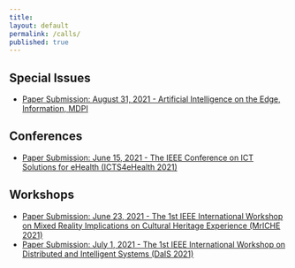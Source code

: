 ```yaml
---
title:
layout: default
permalink: /calls/
published: true
---
```


## Special Issues
- [Paper Submission: August 31, 2021 - Artificial Intelligence on the Edge, Information, MDPI](https://fcrlab.unime.it/calls/artificial-intelligence-in-the-edge)

## Conferences
- [Paper Submission: June 15, 2021 - The IEEE Conference on ICT Solutions for eHealth (ICTS4eHealth 2021)](https://fcrlab.unime.it/calls/icts4eHealth2021) 

## Workshops
- [Paper Submission: June 23, 2021 - The 1st IEEE International Workshop on Mixed Reality Implications on Cultural Heritage Experience (MrICHE 2021)](https://fcrlab.unime.it/calls/mriche2021)
- [Paper Submission: July 1, 2021 - The 1st IEEE International Workshop on Distributed and Intelligent Systems (DaIS 2021)](https://fcrlab.unime.it/calls/dais2021)
